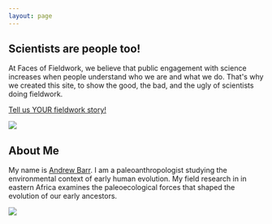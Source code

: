 ```yaml
---
layout: page
---
```


<div class="my-text-body post-container">
	<h2>Scientists are people too!</h2>
	<div class="row">
		<div class="col s12">
			<p>At Faces of Fieldwork, we believe that public engagement with science increases when people understand who we are and what we do. That's why we created this site, to show the good, the bad, and the ugly of scientists doing fieldwork.</p>
			<p><a href='/upload_image/'>Tell us YOUR fieldwork story!</a></p>
		</div>
	</div>
	<div class="row">
		<div class="col s12">
			<img src="https://i.imgur.com/yprmlSw.jpg">
		</div>
	</div>
</div>

<div class="my-text-body post-container">
	<h2>About Me</h2>
	<div class="row ">
		<div class="col s12">
			<p>My name is <a href="http://wabarr.com">Andrew Barr</a>. I am a paleoanthropologist studying the environmental context of early human evolution. My field research in in eastern Africa examines the paleoecological forces that shaped the evolution of our early ancestors.</p>
		</div>
		<div class="col s12">
			<img src="http://i.imgur.com/pkIHEKh.jpg">
			<!-- presentable headshot link
			<img src="http://i.imgur.com/iwnH5Re.jpg">
			-->
		</div>	
	
</div>
</div>
